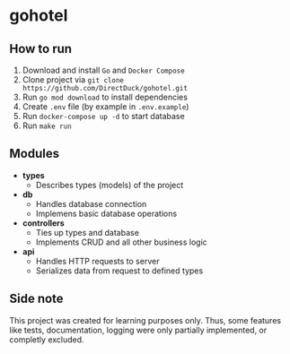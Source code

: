# gohotel

## How to run
1. Download and install `Go` and `Docker Compose`
2. Clone project via `git clone https://github.com/DirectDuck/gohotel.git`
3. Run `go mod download` to install dependencies
4. Create `.env` file (by example in `.env.example`)
5. Run `docker-compose up -d` to start database
6. Run `make run`

## Modules
- **types**
    - Describes types (models) of the project
- **db**
    - Handles database connection
    - Implemens basic database operations
- **controllers**
    - Ties up types and database
    - Implements CRUD and all other business logic
- **api**
    - Handles HTTP requests to server
    - Serializes data from request to defined types

## Side note
This project was created for learning purposes only.
Thus, some features like tests, documentation, logging were only partially implemented, or completly excluded.
